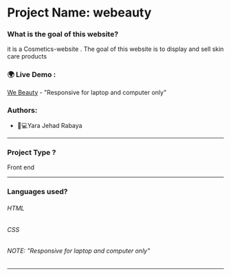 # Project Name: webeauty

### What is the goal of this website?
it is a Cosmetics-website .
The goal of this website is to display and sell skin care products
### 🌍 Live Demo :
[We Beauty](https://webeauty-rab.netlify.app/) - "Responsive for laptop and computer only"
### Authors:
* 	👩💻Yara Jehad Rabaya
_______________________________________________________________________________________________________________________
### Project Type ?
Front end 
______________________________________________________________________________________________________________________
### Languages used?
###### HTML
###### CSS
###### NOTE: "Responsive for laptop and computer only"
_______________________________________________________________________________________________________________________

